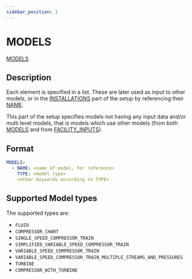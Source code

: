 ```yaml
---
sidebar_position: 3
---
```

# MODELS

[MODELS](/about/references/keywords_tree/MODELS/index.md)

## Description
Each element is specified in a list. These are later used as input to other models, or in the
[INSTALLATIONS](/about/references/keywords_tree/INSTALLATIONS/index.md) part of the setup by referencing their
[NAME](/about/references/keywords_tree/MODELS/NAME.md).

This part of the setup specifies models not having any input data and/or multi level models, that is models which use
other models (from both [MODELS](/about/references/keywords_tree/MODELS/index.md) and from [FACILITY_INPUTS](/about/references/keywords_tree/FACILITY_INPUTS/index.md)).

## Format

~~~~~~~~yaml
MODELS:
  - NAME: <name of model, for reference>
    TYPE: <model type>
    <other keywords according to TYPE>
~~~~~~~~

## Supported Model types

The supported types are:

- `FLUID`
- `COMPRESSOR_CHART`
- `SINGLE_SPEED_COMPRESSOR_TRAIN`
- `SIMPLIFIED_VARIABLE_SPEED_COMPRESSOR_TRAIN`
- `VARIABLE_SPEED_COMPRESSOR_TRAIN`
- `VARIABLE_SPEED_COMPRESSOR_TRAIN_MULTIPLE_STREAMS_AND_PRESSURES`
- `TURBINE`
- `COMPRESSOR_WITH_TURBINE`


